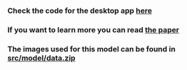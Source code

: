 ### Check the code for the desktop app [here](https://github.com/luiscorujo/HappyHorseMeterApp)

### If you want to learn more you can read [the paper](https://www.mdpi.com/1999-5903/13/10/250)

### The images used for this model can be found in [src/model/data.zip](https://github.com/luiscorujo/HappyHorseMeter/blob/master/src/model/data.zip)
